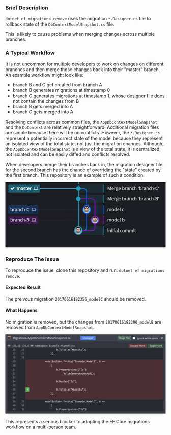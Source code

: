 ﻿### Brief Description

`dotnet ef migrations remove` uses the migration `*.Designer.cs` file to rollback state of the `DbContextModelSnapshot.cs` file.

This is likely to cause problems when merging changes across multiple branches.


### A Typical Workflow

It is not uncommon for multiple developers to work on changes on different branches and then merge those changes back into
their "master" branch. An example workflow might look like:

- branch B and C get created from branch A
- branch B generates migrations at timestamp 0
- branch C generates migrations at timestamp 1, whose designer file does not contain the changes from B
- branch B gets merged into A
- branch C gets merged into A

Resolving conflicts across common files, the `AppDbContextModelSnapshot` and the `DbContext` are relatively straightforward.
Additional migration files are simple because there will be no conflicts. 
However, the `*.Designer.cs` represent a potentially incorrect state of the model because they represent an isolated view of the total state,
not just the migration changes. Although, the `AppDbContextModelSnapshot` is a view of the total state, it is centralized, not isolated and can be easily diffed
and conflicts resolved.

When developers merge their branches back in, the migration designer file for the second branch has the chance of overriding the "state" created
by the first branch. This repository is an example of such a condition.

![workflow](https://raw.githubusercontent.com/jaredcnance/ef-migration-issue/master/state.png)

### Reproduce The Issue

To reproduce the issue, clone this repository and run: `dotnet ef migrations remove`.

#### Expected Result

The preivous migration `20170616182356_modelC` should be removed.

#### What Happens

No migration is removed, but the changes from `20170616182300_modelB` are removed from `AppDbContextModelSnapshot`.

![diff](https://raw.githubusercontent.com/jaredcnance/ef-migration-issue/master/diff.png)

This represents a serious blocker to adopting the EF Core migrations workflow on a multi-person team.
